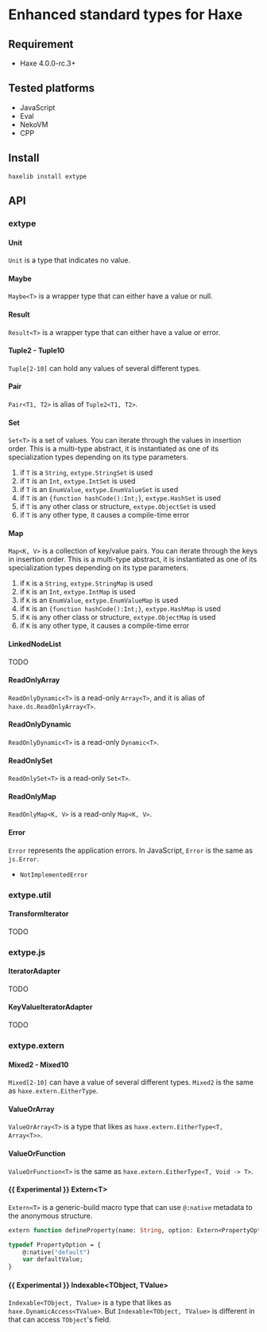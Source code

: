# Enhanced standard types for Haxe

## Requirement
+ Haxe 4.0.0-rc.3+

## Tested platforms
* JavaScript
* Eval
* NekoVM
* CPP

## Install
```
haxelib install extype
```

## API
### extype
#### Unit
`Unit` is a type that indicates no value.

#### Maybe
`Maybe<T>` is a wrapper type that can either have a value or null.

#### Result
`Result<T>` is a wrapper type that can either have a value or error.

#### Tuple2 - Tuple10
`Tuple[2-10]` can hold any values of several different types.

#### Pair
`Pair<T1, T2>` is alias of `Tuple2<T1, T2>`.

#### Set
`Set<T>` is a set of values. You can iterate through the values in insertion order.
This is a multi-type abstract, it is instantiated as one of its specialization types depending on its type parameters.

1. if `T` is a `String`, `extype.StringSet` is used
2. if `T` is an `Int`, `extype.IntSet` is used
3. if `T` is an `EnumValue`, `extype.EnumValueSet` is used
4. if `T` is an `{function hashCode():Int;}`, `extype.HashSet` is used
5. if `T` is any other class or structure, `extype.ObjectSet` is used
6. if `T` is any other type, it causes a compile-time error

#### Map
`Map<K, V>` is a collection of key/value pairs. You can iterate through the keys in insertion order.
This is a multi-type abstract, it is instantiated as one of its specialization types depending on its type parameters.

1. if `K` is a `String`, `extype.StringMap` is used
2. if `K` is an `Int`, `extype.IntMap` is used
3. if `K` is an `EnumValue`, `extype.EnumValueMap` is used
4. if `K` is an `{function hashCode():Int;}`, `extype.HashMap` is used
5. if `K` is any other class or structure, `extype.ObjectMap` is used
6. if `K` is any other type, it causes a compile-time error

#### LinkedNodeList
TODO

#### ReadOnlyArray
`ReadOnlyDynamic<T>` is a read-only `Array<T>`, and it is alias of `haxe.ds.ReadOnlyArray<T>`.

#### ReadOnlyDynamic
`ReadOnlyDynamic<T>` is a read-only `Dynamic<T>`.

#### ReadOnlySet
`ReadOnlySet<T>` is a read-only `Set<T>`.

#### ReadOnlyMap
`ReadOnlyMap<K, V>` is a read-only `Map<K, V>`.

#### Error
`Error` represents the application errors. In JavaScript, `Error` is the same as `js.Error`.

* `NotImplementedError`

### extype.util
#### TransformIterator
TODO

### extype.js
#### IteratorAdapter
TODO

#### KeyValueIteratorAdapter
TODO

### extype.extern
#### Mixed2 - Mixed10
`Mixed[2-10]` can have a value of several different types.
`Mixed2` is the same as `haxe.extern.EitherType`.

#### ValueOrArray
`ValueOrArray<T>` is a type that likes as `haxe.extern.EitherType<T, Array<T>>`.

#### ValueOrFunction
`ValueOrFunction<T>` is the same as `haxe.extern.EitherType<T, Void -> T>`.

#### **{{ Experimental }}** Extern&lt;T&gt;
`Extern<T>` is a generic-build macro type that can use `@:native` metadata to the anonymous structure.

```haxe
extern function defineProperty(name: String, option: Extern<PropertyOption>): Void;

typedef PropertyOption = {
    @:native("default")
    var defaultValue;
}
```

#### **{{ Experimental }}** Indexable&lt;TObject, TValue&gt;
`Indexable<TObject, TValue>` is a type that likes as `haxe.DynamicAccess<TValue>`. But `Indexable<TObject, TValue>` is different in that can access `TObject`'s field.
